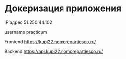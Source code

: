 # Докеризация приложения

IP адрес 51.250.44.102

username practicum

Frontend https://kupi22.nomorepartiesco.ru/

Backend https://api.kupi22.nomorepartiesco.ru/
